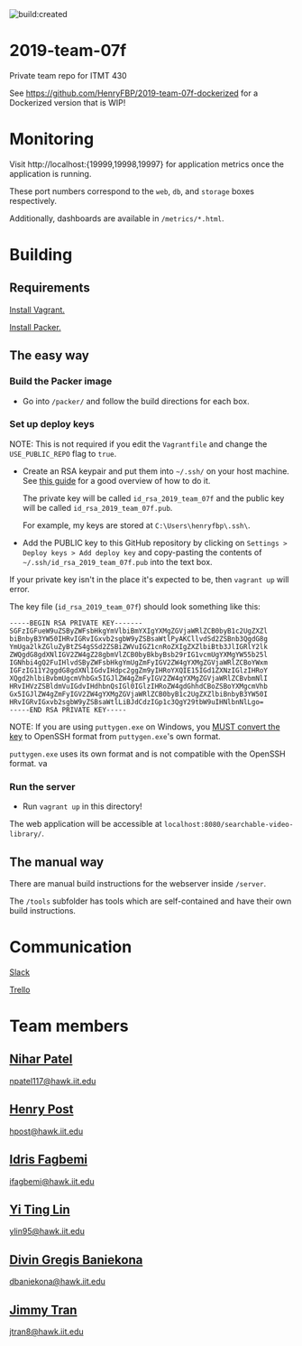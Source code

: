 <img src="https://travis-ci.org/HenryFBP/2019-team-07f-mirror.svg?branch=master" alt="build:created">
<!-- TODO: Make this not the cloned test repo. -->

# 2019-team-07f
Private team repo for ITMT 430

See <https://github.com/HenryFBP/2019-team-07f-dockerized> for a Dockerized version that is WIP!

# Monitoring

Visit http://localhost:{19999,19998,19997} for application metrics once the application is running.

These port numbers correspond to the `web`, `db`, and `storage` boxes respectively.

Additionally, dashboards are available in `/metrics/*.html`.

# Building

## Requirements

[Install Vagrant.](https://www.vagrantup.com/intro/getting-started/install.html)

[Install Packer.](https://packer.io/)

## The easy way

### Build the Packer image 

- Go into `/packer/` and follow the build directions for each box.

### Set up deploy keys

NOTE: This is not required if you edit the `Vagrantfile` and change the `USE_PUBLIC_REPO` flag to `true`.

- Create an RSA keypair and put them into `~/.ssh/` on your host machine. See
  [this
  guide](https://confluence.atlassian.com/bitbucketserver054/creating-ssh-keys-939508421.html)
  for a good overview of how to do it.
  
  The private key will be called `id_rsa_2019_team_07f` and the public key will be called
  `id_rsa_2019_team_07f.pub`.

  For example, my keys are stored at `C:\Users\henryfbp\.ssh\`.

- Add the PUBLIC key to this GitHub repository by clicking on `Settings > Deploy
  keys > Add deploy key` and copy-pasting the contents of `~/.ssh/id_rsa_2019_team_07f.pub`
  into the text box.

If your private key isn't in the place it's expected to be, then `vagrant up`
will error.

The key file (`id_rsa_2019_team_07f`) should look something like this:

    -----BEGIN RSA PRIVATE KEY-------
    SGFzIGFueW9uZSByZWFsbHkgYmVlbiBmYXIgYXMgZGVjaWRlZCB0byB1c2UgZXZl
    biBnbyB3YW50IHRvIGRvIGxvb2sgbW9yZSBsaWtlPyAKCllvdSd2ZSBnb3QgdG8g
    YmUga2lkZGluZyBtZS4gSSd2ZSBiZWVuIGZ1cnRoZXIgZXZlbiBtb3JlIGRlY2lk
    ZWQgdG8gdXNlIGV2ZW4gZ28gbmVlZCB0byBkbyBsb29rIG1vcmUgYXMgYW55b25l
    IGNhbi4gQ2FuIHlvdSByZWFsbHkgYmUgZmFyIGV2ZW4gYXMgZGVjaWRlZCBoYWxm
    IGFzIG11Y2ggdG8gdXNlIGdvIHdpc2ggZm9yIHRoYXQIE15IGd1ZXNzIGlzIHRoY
    XQgd2hlbiBvbmUgcmVhbGx5IGJlZW4gZmFyIGV2ZW4gYXMgZGVjaWRlZCBvbmNlI
    HRvIHVzZSBldmVuIGdvIHdhbnQsIGl0IGlzIHRoZW4gdGhhdCBoZSBoYXMgcmVhb
    Gx5IGJlZW4gZmFyIGV2ZW4gYXMgZGVjaWRlZCB0byB1c2UgZXZlbiBnbyB3YW50I
    HRvIGRvIGxvb2sgbW9yZSBsaWtlLiBJdCdzIGp1c3QgY29tbW9uIHNlbnNlLgo=
    -----END RSA PRIVATE KEY----- 
    
<!-- No, this is not a real private key. It is a copypasta of a Yahoo question. -->

NOTE: If you are using `puttygen.exe` on Windows, you [MUST convert the
key](https://help.cloudforge.com/hc/en-us/articles/215242303-Converting-PuTTY-private-keys-to-OpenSSH-format)
to OpenSSH format from `puttygen.exe`'s own format.

`puttygen.exe` uses its own format and is not compatible with the OpenSSH
format.
va
### Run the server

- Run `vagrant up` in this directory!

The web application will be accessible at `localhost:8080/searchable-video-library/`.

## The manual way
There are manual build instructions for the webserver inside `/server`.

The `/tools` subfolder has tools which are self-contained and have their own
build instructions.

# Communication

[Slack](https://itmt-430-group.slack.com)

[Trello](https://trello.com/b/03OdRjtq/2019-team-07f)

# Team members

## [Nihar Patel](https://github.com/npatel117)
npatel117@hawk.iit.edu

## [Henry Post](https://github.com/HenryFBP)
hpost@hawk.iit.edu

## [Idris Fagbemi](https://github.com/stwins60)
ifagbemi@hawk.iit.edu

## [Yi Ting Lin](https://github.com/YiTing7092)
ylin95@hawk.iit.edu
  
## [Divin Gregis Baniekona](https://github.com/anokeinab)
dbaniekona@hawk.iit.edu

## [Jimmy Tran](https://github.com/jtron82)
jtran8@hawk.iit.edu
